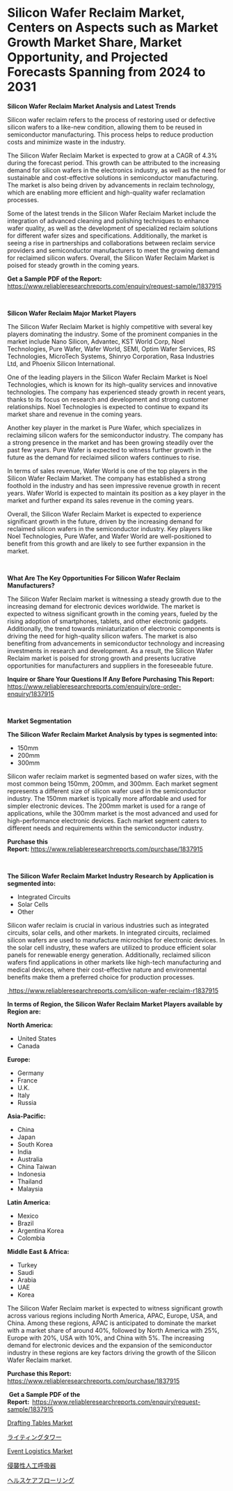 <p><h1>Silicon Wafer Reclaim Market, Centers on Aspects such as Market Growth Market Share, Market Opportunity, and Projected Forecasts Spanning from 2024 to 2031</h1></p><p><strong>Silicon Wafer Reclaim Market Analysis and Latest Trends</strong></p>
<p><p>Silicon wafer reclaim refers to the process of restoring used or defective silicon wafers to a like-new condition, allowing them to be reused in semiconductor manufacturing. This process helps to reduce production costs and minimize waste in the industry.</p><p>The Silicon Wafer Reclaim Market is expected to grow at a CAGR of 4.3% during the forecast period. This growth can be attributed to the increasing demand for silicon wafers in the electronics industry, as well as the need for sustainable and cost-effective solutions in semiconductor manufacturing. The market is also being driven by advancements in reclaim technology, which are enabling more efficient and high-quality wafer reclamation processes.</p><p>Some of the latest trends in the Silicon Wafer Reclaim Market include the integration of advanced cleaning and polishing techniques to enhance wafer quality, as well as the development of specialized reclaim solutions for different wafer sizes and specifications. Additionally, the market is seeing a rise in partnerships and collaborations between reclaim service providers and semiconductor manufacturers to meet the growing demand for reclaimed silicon wafers. Overall, the Silicon Wafer Reclaim Market is poised for steady growth in the coming years.</p></p>
<p><strong>Get a Sample PDF of the Report:&nbsp;</strong> <a href="https://www.reliableresearchreports.com/enquiry/request-sample/1837915">https://www.reliableresearchreports.com/enquiry/request-sample/1837915</a></p>
<p>&nbsp;</p>
<p><strong>Silicon Wafer Reclaim Major Market Players</strong></p>
<p><p>The Silicon Wafer Reclaim Market is highly competitive with several key players dominating the industry. Some of the prominent companies in the market include Nano Silicon, Advantec, KST World Corp, Noel Technologies, Pure Wafer, Wafer World, SEMI, Optim Wafer Services, RS Technologies, MicroTech Systems, Shinryo Corporation, Rasa Industries Ltd, and Phoenix Silicon International.</p><p>One of the leading players in the Silicon Wafer Reclaim Market is Noel Technologies, which is known for its high-quality services and innovative technologies. The company has experienced steady growth in recent years, thanks to its focus on research and development and strong customer relationships. Noel Technologies is expected to continue to expand its market share and revenue in the coming years.</p><p>Another key player in the market is Pure Wafer, which specializes in reclaiming silicon wafers for the semiconductor industry. The company has a strong presence in the market and has been growing steadily over the past few years. Pure Wafer is expected to witness further growth in the future as the demand for reclaimed silicon wafers continues to rise.</p><p>In terms of sales revenue, Wafer World is one of the top players in the Silicon Wafer Reclaim Market. The company has established a strong foothold in the industry and has seen impressive revenue growth in recent years. Wafer World is expected to maintain its position as a key player in the market and further expand its sales revenue in the coming years.</p><p>Overall, the Silicon Wafer Reclaim Market is expected to experience significant growth in the future, driven by the increasing demand for reclaimed silicon wafers in the semiconductor industry. Key players like Noel Technologies, Pure Wafer, and Wafer World are well-positioned to benefit from this growth and are likely to see further expansion in the market.</p></p>
<p>&nbsp;</p>
<p><strong>What Are The Key Opportunities For Silicon Wafer Reclaim Manufacturers?</strong></p>
<p><p>The Silicon Wafer Reclaim market is witnessing a steady growth due to the increasing demand for electronic devices worldwide. The market is expected to witness significant growth in the coming years, fueled by the rising adoption of smartphones, tablets, and other electronic gadgets. Additionally, the trend towards miniaturization of electronic components is driving the need for high-quality silicon wafers. The market is also benefiting from advancements in semiconductor technology and increasing investments in research and development. As a result, the Silicon Wafer Reclaim market is poised for strong growth and presents lucrative opportunities for manufacturers and suppliers in the foreseeable future.</p></p>
<p><strong>Inquire or Share Your Questions If Any Before Purchasing This Report:</strong> <a href="https://www.reliableresearchreports.com/enquiry/pre-order-enquiry/1837915">https://www.reliableresearchreports.com/enquiry/pre-order-enquiry/1837915</a></p>
<p>&nbsp;</p>
<p><strong>Market Segmentation</strong></p>
<p><strong>The Silicon Wafer Reclaim Market Analysis by types is segmented into:</strong></p>
<p><ul><li>150mm</li><li>200mm</li><li>300mm</li></ul></p>
<p><p>Silicon wafer reclaim market is segmented based on wafer sizes, with the most common being 150mm, 200mm, and 300mm. Each market segment represents a different size of silicon wafer used in the semiconductor industry. The 150mm market is typically more affordable and used for simpler electronic devices. The 200mm market is used for a range of applications, while the 300mm market is the most advanced and used for high-performance electronic devices. Each market segment caters to different needs and requirements within the semiconductor industry.</p></p>
<p><strong>Purchase this Report:&nbsp;</strong><a href="https://www.reliableresearchreports.com/purchase/1837915">https://www.reliableresearchreports.com/purchase/1837915</a></p>
<p>&nbsp;</p>
<p><strong>The Silicon Wafer Reclaim Market Industry Research by Application is segmented into:</strong></p>
<p><ul><li>Integrated Circuits</li><li>Solar Cells</li><li>Other</li></ul></p>
<p><p>Silicon wafer reclaim is crucial in various industries such as integrated circuits, solar cells, and other markets. In integrated circuits, reclaimed silicon wafers are used to manufacture microchips for electronic devices. In the solar cell industry, these wafers are utilized to produce efficient solar panels for renewable energy generation. Additionally, reclaimed silicon wafers find applications in other markets like high-tech manufacturing and medical devices, where their cost-effective nature and environmental benefits make them a preferred choice for production processes.</p></p>
<p><a href="https://www.reliableresearchreports.com/silicon-wafer-reclaim-r1837915">&nbsp;https://www.reliableresearchreports.com/silicon-wafer-reclaim-r1837915</a></p>
<p><strong>In terms of Region, the Silicon Wafer Reclaim Market Players available by Region are:</strong></p>
<p>
    <p> <strong> North America: </strong>
        <ul>
            <li>United States</li>
            <li>Canada</li>
        </ul>
        </p> 
    <p> <strong> Europe: </strong>
        <ul>
            <li>Germany</li>
            <li>France</li>
            <li>U.K.</li>
            <li>Italy</li>
            <li>Russia</li>
        </ul>
        </p> 
    <p> <strong> Asia-Pacific: </strong>
        <ul>
            <li>China</li>
            <li>Japan</li>
            <li>South Korea</li>
            <li>India</li>
            <li>Australia</li>
            <li>China Taiwan</li>
            <li>Indonesia</li>
            <li>Thailand</li>
            <li>Malaysia</li>
        </ul>
        </p> 
    <p> <strong> Latin America: </strong>
        <ul>
            <li>Mexico</li>
            <li>Brazil</li>
            <li>Argentina Korea</li>
            <li>Colombia</li>
        </ul>
        </p> 
    <p> <strong> Middle East & Africa: </strong>
        <ul>
            <li>Turkey</li>
            <li>Saudi</li>
            <li>Arabia</li>
            <li>UAE</li>
            <li>Korea</li>
        </ul>
    </p>
    </p>
<p><p>The Silicon Wafer Reclaim market is expected to witness significant growth across various regions including North America, APAC, Europe, USA, and China. Among these regions, APAC is anticipated to dominate the market with a market share of around 40%, followed by North America with 25%, Europe with 20%, USA with 10%, and China with 5%. The increasing demand for electronic devices and the expansion of the semiconductor industry in these regions are key factors driving the growth of the Silicon Wafer Reclaim market.</p></p>
<p><strong>Purchase this Report: </strong><a href="https://www.reliableresearchreports.com/purchase/1837915">https://www.reliableresearchreports.com/purchase/1837915</a></p>
<p>&nbsp;<strong>Get a Sample PDF of the Report:&nbsp;&nbsp;</strong><a href="https://www.reliableresearchreports.com/enquiry/request-sample/1837915">https://www.reliableresearchreports.com/enquiry/request-sample/1837915</a></p>
<p><strong></strong></p>
<p><p><a href="https://issuu.com/reportprime-2/docs/drafting-tables-market-size-2030.pptx">Drafting Tables Market</a></p><p><a href="https://medium.com/@samirmayert28/%E3%83%A9%E3%82%A4%E3%83%88%E3%83%8B%E3%83%B3%E3%82%B0%E3%82%BF%E3%83%AF%E3%83%BC%E3%82%BA%E5%B8%82%E5%A0%B4-%E7%AB%B6%E4%BA%89%E5%88%86%E6%9E%90-%E5%B8%82%E5%A0%B4%E5%8B%95%E5%90%91-2031%E5%B9%B4%E3%81%BE%E3%81%A7%E3%81%AE%E4%BA%88%E6%B8%AC-efdd7fa325e4">ライティングタワー</a></p><p><a href="https://github.com/gamblestampleyjenny50m5sl6/Market-Research-Report-List-2/blob/main/event-logistics-market.md">Event Logistics Market</a></p><p><a href="https://github.com/nemesis2824/Market-Research-Report-List-1/blob/main/518169660292.md">侵襲性人工呼吸器</a></p><p><a href="https://github.com/CieloStamm/Market-Research-Report-List-1/blob/main/544221660293.md">ヘルスケアフローリング</a></p></p>